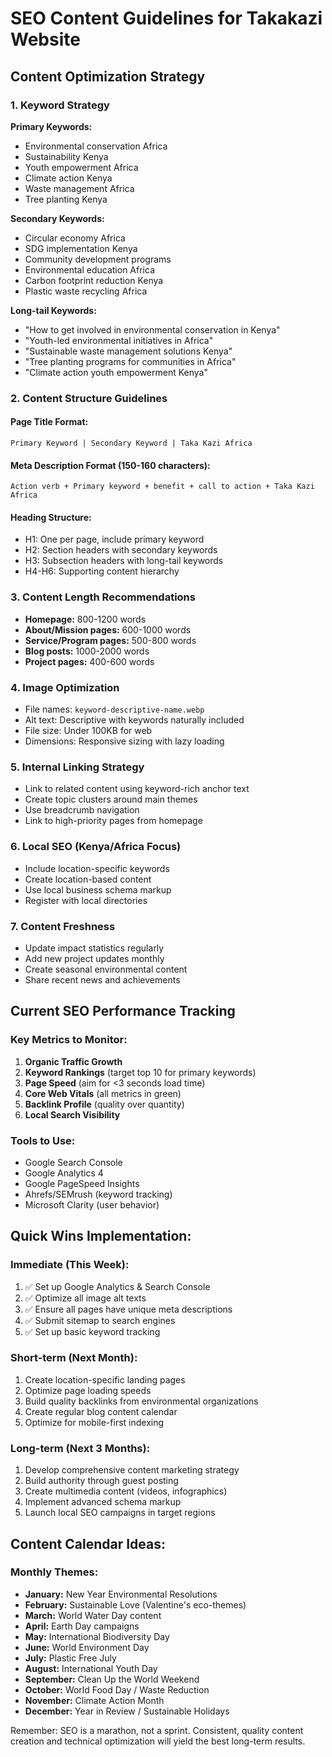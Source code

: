 # SEO Content Guidelines for Takakazi Website

## Content Optimization Strategy

### 1. **Keyword Strategy**
**Primary Keywords:**
- Environmental conservation Africa
- Sustainability Kenya
- Youth empowerment Africa
- Climate action Kenya
- Waste management Africa
- Tree planting Kenya

**Secondary Keywords:**
- Circular economy Africa
- SDG implementation Kenya
- Community development programs
- Environmental education Africa
- Carbon footprint reduction Kenya
- Plastic waste recycling Africa

**Long-tail Keywords:**
- "How to get involved in environmental conservation in Kenya"
- "Youth-led environmental initiatives in Africa"
- "Sustainable waste management solutions Kenya"
- "Tree planting programs for communities in Africa"
- "Climate action youth empowerment Kenya"

### 2. **Content Structure Guidelines**

#### Page Title Format:
`Primary Keyword | Secondary Keyword | Taka Kazi Africa`

#### Meta Description Format (150-160 characters):
`Action verb + Primary keyword + benefit + call to action + Taka Kazi Africa`

#### Heading Structure:
- H1: One per page, include primary keyword
- H2: Section headers with secondary keywords  
- H3: Subsection headers with long-tail keywords
- H4-H6: Supporting content hierarchy

### 3. **Content Length Recommendations**
- **Homepage:** 800-1200 words
- **About/Mission pages:** 600-1000 words
- **Service/Program pages:** 500-800 words
- **Blog posts:** 1000-2000 words
- **Project pages:** 400-600 words

### 4. **Image Optimization**
- File names: `keyword-descriptive-name.webp`
- Alt text: Descriptive with keywords naturally included
- File size: Under 100KB for web
- Dimensions: Responsive sizing with lazy loading

### 5. **Internal Linking Strategy**
- Link to related content using keyword-rich anchor text
- Create topic clusters around main themes
- Use breadcrumb navigation
- Link to high-priority pages from homepage

### 6. **Local SEO (Kenya/Africa Focus)**
- Include location-specific keywords
- Create location-based content
- Use local business schema markup
- Register with local directories

### 7. **Content Freshness**
- Update impact statistics regularly
- Add new project updates monthly
- Create seasonal environmental content
- Share recent news and achievements

## Current SEO Performance Tracking

### Key Metrics to Monitor:
1. **Organic Traffic Growth**
2. **Keyword Rankings** (target top 10 for primary keywords)
3. **Page Speed** (aim for <3 seconds load time)
4. **Core Web Vitals** (all metrics in green)
5. **Backlink Profile** (quality over quantity)
6. **Local Search Visibility**

### Tools to Use:
- Google Search Console
- Google Analytics 4
- Google PageSpeed Insights
- Ahrefs/SEMrush (keyword tracking)
- Microsoft Clarity (user behavior)

## Quick Wins Implementation:

### Immediate (This Week):
1. ✅ Set up Google Analytics & Search Console
2. ✅ Optimize all image alt texts
3. ✅ Ensure all pages have unique meta descriptions
4. ✅ Submit sitemap to search engines
5. ✅ Set up basic keyword tracking

### Short-term (Next Month):
1. Create location-specific landing pages
2. Optimize page loading speeds
3. Build quality backlinks from environmental organizations
4. Create regular blog content calendar
5. Optimize for mobile-first indexing

### Long-term (Next 3 Months):
1. Develop comprehensive content marketing strategy
2. Build authority through guest posting
3. Create multimedia content (videos, infographics)
4. Implement advanced schema markup
5. Launch local SEO campaigns in target regions

## Content Calendar Ideas:

### Monthly Themes:
- **January:** New Year Environmental Resolutions
- **February:** Sustainable Love (Valentine's eco-themes)
- **March:** World Water Day content
- **April:** Earth Day campaigns
- **May:** International Biodiversity Day
- **June:** World Environment Day
- **July:** Plastic Free July
- **August:** International Youth Day
- **September:** Clean Up the World Weekend
- **October:** World Food Day / Waste Reduction
- **November:** Climate Action Month
- **December:** Year in Review / Sustainable Holidays

Remember: SEO is a marathon, not a sprint. Consistent, quality content creation and technical optimization will yield the best long-term results.